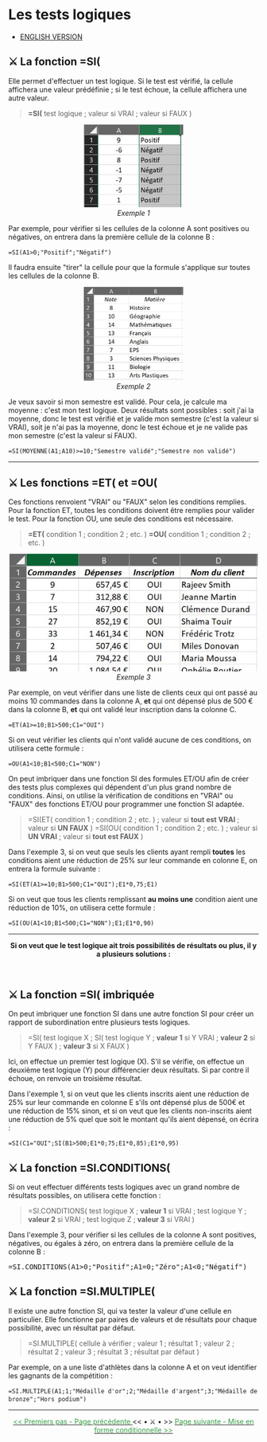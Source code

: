 # Les tests logiques 

* [ENGLISH VERSION](../en/tests-logiques.md)
  
## ⚔️ La fonction =SI( 

Elle permet d'effectuer un test logique. Si le test est vérifié, la cellule affichera une valeur prédéfinie ; si le test échoue, la cellule affichera une autre valeur.

> **=SI(** test logique ; valeur si VRAI ; valeur si FAUX )



<center> <img width=200 src="images/fonction_si.JPG" alt="Exemple 1" /> </center>

<center> <i>Exemple 1</i> </center>

Par exemple, pour vérifier si les cellules de la colonne A sont positives ou négatives, on entrera dans la première cellule de la colonne B :

~~~
=SI(A1>0;"Positif";"Négatif")
~~~

Il faudra ensuite "tirer" la cellule pour que la formule s'applique sur toutes les cellules de la colonne B.


<center> <img width=200 src="images/moyenne.JPG" alt="Exemple 2" /> </center>

<center> <i>Exemple 2</i> </center>

Je veux savoir si mon semestre est validé. Pour cela, je calcule ma moyenne : c'est mon test logique. Deux résultats sont possibles : soit j'ai la moyenne, donc le test est vérifié et je valide mon semestre (c'est la valeur si VRAI), soit je n'ai pas la moyenne, donc le test échoue et je ne valide pas mon semestre (c'est la valeur si FAUX).

~~~
=SI(MOYENNE(A1;A10)>=10;"Semestre validé";"Semestre non validé")
~~~

* * *


## ⚔️ Les fonctions =ET( et =OU( 

Ces fonctions renvoient "VRAI" ou "FAUX" selon les conditions remplies. Pour la fonction ET, toutes les conditions doivent être remplies pour valider le test. Pour la fonction OU, une seule des conditions est nécessaire.</p>

> **=ET(** condition 1 ; condition 2 ; etc. ) 
> **=OU(** condition 1 ; condition 2 ; etc. ) 



<center> <img width=500 src="images/fonction_etou.JPG" alt="Exemple 2" /> </center>

<center> <i>Exemple 3</i> </center>

Par exemple, on veut vérifier dans une liste de clients ceux qui ont passé au moins 10 commandes dans la colonne A, <b>et</b> qui ont dépensé plus de 500 € dans la colonne B, <b>et</b> qui ont validé leur inscription dans la colonne C.

~~~
=ET(A1>=10;B1>500;C1="OUI")
~~~

Si on veut vérifier les clients qui n'ont validé aucune de ces conditions, on utilisera cette formule :

~~~
=OU(A1<10;B1<500;C1="NON")
~~~



On peut imbriquer dans une fonction SI des formules ET/OU afin de créer des tests plus complexes qui dépendent d'un plus grand nombre de conditions. Ainsi, on utilise la vérification de conditions en "VRAI" ou "FAUX" des fonctions ET/OU pour programmer une fonction SI adaptée.

> =SI(ET( condition 1 ; condition 2 ; etc. ) ; valeur si **tout est VRAI** ; valeur si **UN FAUX** ) 
> =SI(OU( condition 1 ; condition 2 ; etc. ) ; valeur si **UN VRAI** ; valeur si **tout est FAUX** )



Dans l'exemple 3, si on veut que seuls les clients ayant rempli <b>toutes</b> les conditions aient une réduction de 25% sur leur commande en colonne E, on entrera la formule suivante :

~~~
=SI(ET(A1>=10;B1>500;C1="OUI");E1*0,75;E1)
~~~

Si on veut que tous les clients remplissant <b>au moins une</b> condition aient une réduction de 10%, on utilisera cette formule :

~~~
=SI(OU(A1<10;B1<500;C1="NON");E1;E1*0,90)
~~~


* * *

<center> <b>Si on veut que le test logique ait trois possibilités de résultats ou plus, il y a plusieurs solutions : </b> </center> </p> <br>

## ⚔️ La fonction =SI( imbriquée

On peut imbriquer une fonction SI dans une autre fonction SI pour créer un rapport de subordination entre plusieurs tests logiques.

> =SI( test logique X ; SI( test logique Y ; **valeur 1** si Y VRAI ; **valeur 2** si Y FAUX ) ; **valeur 3** si X FAUX )

Ici, on effectue un premier test logique (X). S'il se vérifie, on effectue un deuxième test logique (Y) pour différencier deux résultats. Si par contre il échoue, on renvoie un troisième résultat.

Dans l'exemple 1, si on veut que les clients inscrits aient une réduction de 25% sur leur commande en colonne E s'ils ont dépensé plus de 500€ et une réduction de 15% sinon, et si on veut que les clients non-inscrits aient une réduction de 5% quel que soit le montant qu'ils aient dépensé, on écrira :

~~~
=SI(C1="OUI";SI(B1>500;E1*0;75;E1*0,85);E1*0,95)
~~~



## ⚔️ La fonction =SI.CONDITIONS( 

Si on veut effectuer différents tests logiques avec un grand nombre de résultats possibles, on utilisera cette fonction :

> =SI.CONDITIONS( test logique X ; **valeur 1** si VRAI ; test logique Y ; **valeur 2** si VRAI ; test logique Z ; **valeur 3** si VRAI )



<p>Dans l'exemple 3, pour vérifier si les cellules de la colonne A sont positives, négatives, ou égales à zéro, on entrera dans la première cellule de la colonne B : </p>
<pre>=SI.CONDITIONS(A1>0;"Positif";A1=0;"Zéro";A1<0;"Négatif")</pre>



## ⚔️ La fonction =SI.MULTIPLE( 

Il existe une autre fonction SI, qui va tester la valeur d'une cellule en particulier. Elle fonctionne par paires de valeurs et de résultats pour chaque possibilité, avec un résultat par défaut.

> =SI.MULTIPLE( cellule à vérifier ; valeur 1 ; résultat 1 ; valeur 2 ; résultat 2 ; valeur 3 ; résultat 3 ; résultat par défaut )



Par exemple, on a une liste d'athlètes dans la colonne A et on veut identifier les gagnants de la compétition :

~~~
=SI.MULTIPLE(A1;1;"Médaille d'or";2;"Médaille d'argent";3;"Médaille de bronze";"Hors podium")
~~~


* * *

<center> <a href="premiers-pas" target="_self" title="Premiers pas"> <font color="#389E46"> << Premiers pas - Page précédente </font> </a> << • ⚔️ • >> <a href="mise-en-forme-conditionnelle" target="_self" title="Mise en forme conditionnelle"> <font color="#389E46"> Page suivante - Mise en forme conditionnelle >> </font> </a> </center>
